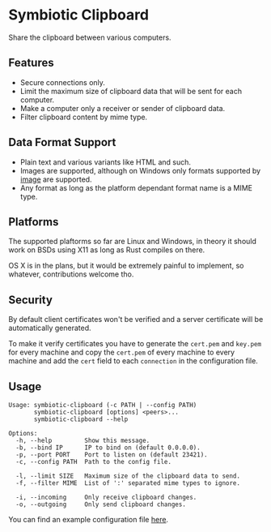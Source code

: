 Symbiotic Clipboard
===================
Share the clipboard between various computers.

Features
--------
* Secure connections only.
* Limit the maximum size of clipboard data that will be sent for each computer.
* Make a computer only a receiver or sender of clipboard data.
* Filter clipboard content by mime type.

Data Format Support
-------------------
* Plain text and various variants like HTML and such.
* Images are supported, although on Windows only formats supported by
  [image][1] are supported.
* Any format as long as the platform dependant format name is a MIME type.

Platforms
---------
The supported plaftorms so far are Linux and Windows, in theory it should work
on BSDs using X11 as long as Rust compiles on there.

OS X is in the plans, but it would be extremely painful to implement, so
whatever, contributions welcome tho.

Security
--------
By default client certificates won't be verified and a server certificate will
be automatically generated.

To make it verify certificates you have to generate the `cert.pem` and
`key.pem` for every machine and copy the `cert.pem` of every machine to every
machine and add the `cert` field to each `connection` in the configuration
file.

Usage
-----

```
Usage: symbiotic-clipboard (-c PATH | --config PATH)
       symbiotic-clipboard [options] <peers>...
       symbiotic-clipboard --help

Options:
  -h, --help         Show this message.
  -b, --bind IP      IP to bind on (default 0.0.0.0).
  -p, --port PORT    Port to listen on (default 23421).
  -c, --config PATH  Path to the config file.
  
  -l, --limit SIZE   Maximum size of the clipboard data to send.
  -f, --filter MIME  List of ':' separated mime types to ignore.
  
  -i, --incoming     Only receive clipboard changes.
  -o, --outgoing     Only send clipboard changes.
```

You can find an example configuration file [here][2].

[1]: https://github.com/PistonDevelopers/image
[2]: https://github.com/meh/symbiotic/blob/clipboard/example.toml
